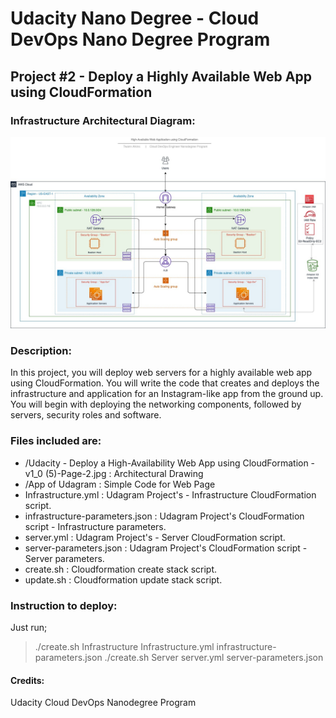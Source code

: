 # Udacity Nano Degree - Cloud DevOps Nano Degree Program

## Project #2 - Deploy a Highly Available Web App using CloudFormation

### Infrastructure Architectural Diagram:
<img src="./Udacity - Deploy a High-Availability Web App using CloudFormation - v1_0 (5)-Page-2.jpg">


### Description:
In this project, you will deploy web servers for a highly available web app using CloudFormation. You will write the code that creates and deploys the infrastructure and application for an Instagram-like app from the ground up. You will begin with deploying the networking components, followed by servers, security roles and software.

### Files included are:
* /Udacity - Deploy a High-Availability Web App using CloudFormation - v1_0 (5)-Page-2.jpg : Architectural Drawing
* /App of Udagram : Simple Code for Web Page
* Infrastructure.yml : Udagram Project's - Infrastructure CloudFormation script.
* infrastructure-parameters.json : Udagram Project's CloudFormation script - Infrastructure parameters.
* server.yml : Udagram Project's - Server CloudFormation script.
* server-parameters.json : Udagram Project's CloudFormation script - Server parameters.
* create.sh : Cloudformation create stack script. 
* update.sh : Cloudformation update stack script.


### Instruction to deploy:
Just run;
> ./create.sh Infrastructure Infrastructure.yml infrastructure-parameters.json
> ./create.sh Server server.yml server-parameters.json


#### Credits:
Udacity Cloud DevOps Nanodegree Program
